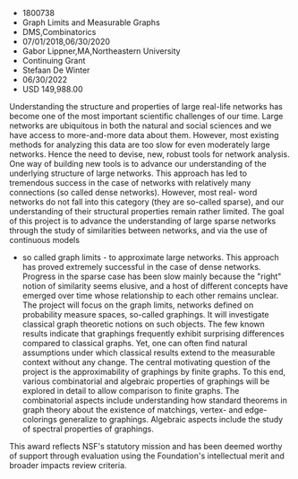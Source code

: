
* 1800738
* Graph Limits and Measurable Graphs
* DMS,Combinatorics
* 07/01/2018,06/30/2020
* Gabor Lippner,MA,Northeastern University
* Continuing Grant
* Stefaan De Winter
* 06/30/2022
* USD 149,988.00

Understanding the structure and properties of large real-life networks has
become one of the most important scientific challenges of our time. Large
networks are ubiquitous in both the natural and social sciences and we have
access to more-and-more data about them. However, most existing methods for
analyzing this data are too slow for even moderately large networks. Hence the
need to devise, new, robust tools for network analysis. One way of building new
tools is to advance our understanding of the underlying structure of large
networks. This approach has led to tremendous success in the case of networks
with relatively many connections (so called dense networks). However, most real-
word networks do not fall into this category (they are so-called sparse), and
our understanding of their structural properties remain rather limited. The goal
of this project is to advance the understanding of large sparse networks through
the study of similarities between networks, and via the use of continuous models
- so called graph limits - to approximate large networks. This approach has
proved extremely successful in the case of dense networks. Progress in the
sparse case has been slow mainly because the "right" notion of similarity seems
elusive, and a host of different concepts have emerged over time whose
relationship to each other remains unclear. The project will focus on the graph
limits, networks defined on probability measure spaces, so-called graphings. It
will investigate classical graph theoretic notions on such objects. The few
known results indicate that graphings frequently exhibit surprising differences
compared to classical graphs. Yet, one can often find natural assumptions under
which classical results extend to the measurable context without any change. The
central motivating question of the project is the approximability of graphings
by finite graphs. To this end, various combinatorial and algebraic properties of
graphings will be explored in detail to allow comparison to finite graphs. The
combinatorial aspects include understanding how standard theorems in graph
theory about the existence of matchings, vertex- and edge-colorings generalize
to graphings. Algebraic aspects include the study of spectral properties of
graphings.

This award reflects NSF's statutory mission and has been deemed worthy of
support through evaluation using the Foundation's intellectual merit and broader
impacts review criteria.
